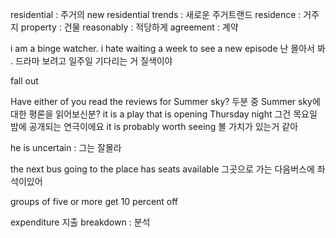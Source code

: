 residential : 주거의
new residential trends : 새로운 주거트랜드
residence : 거주지
property : 건물
reasonably : 적당하게
agreement : 계약

i am a binge watcher. i hate waiting a week to see a new
episode
난 몰아서 봐 . 드라마 보려고 일주일 기다리는 거 질색이야

fall out

Have either of you read the reviews for Summer sky?
두분 중 Summer sky에대한 평론을 읽어보신분?
it is a play that is opening Thursday night
그건 목요일 밤에 공개되는 연극이에요
it is probably worth seeing 볼 가치가 있는거 같아

he is uncertain : 그는 잘몰라


the next bus going to the place has seats available 
그곳으로 가는 다음버스에 좌석이있어

groups of five or more get 10 percent off

expenditure 지출
breakdown : 분석
